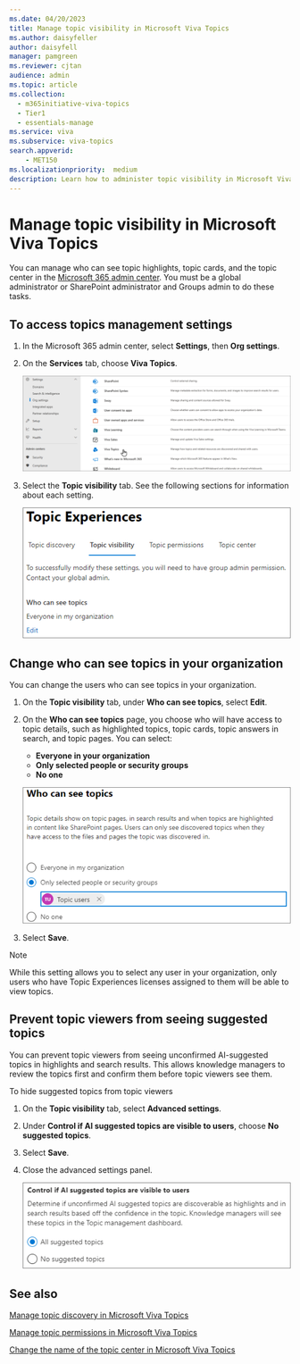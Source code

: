 ```yaml
---
ms.date: 04/20/2023
title: Manage topic visibility in Microsoft Viva Topics
ms.author: daisyfeller
author: daisyfell
manager: pamgreen
ms.reviewer: cjtan
audience: admin
ms.topic: article
ms.collection:
  - m365initiative-viva-topics
  - Tier1
  - essentials-manage
ms.service: viva 
ms.subservice: viva-topics 
search.appverid:
    - MET150  
ms.localizationpriority:  medium
description: Learn how to administer topic visibility in Microsoft Viva Topics.
---
```


# Manage topic visibility in Microsoft Viva Topics

You can manage who can see topic highlights, topic cards, and the topic center in the [Microsoft 365 admin center](https://admin.microsoft.com). You must be a global administrator or SharePoint administrator and Groups admin to do these tasks.

## To access topics management settings

1. In the Microsoft 365 admin center, select **Settings**, then **Org settings**.
2. On the **Services** tab, choose **Viva Topics**.

    ![Screenshot of the Services tab with Viva Topics selected.](../media/topics/knowledge-management/org-settings-topics.png)

3. Select the **Topic visibility** tab. See the following sections for information about each setting.

    ![Screenshot of the Topic visibility tab.](../media/topics/knowledge-network-settings-topic-visibility.png)

##  Change who can see topics in your organization

You can change the users who can see topics in your organization.

1. On the **Topic visibility** tab, under **Who can see topics**, select **Edit**.
2. On the **Who can see topics** page, you choose who will have access to topic details, such as highlighted topics, topic cards, topic answers in search, and topic pages. You can select:
    - **Everyone in your organization**
    - **Only selected people or security groups**
    - **No one**

    ![Screenshot of the Who can see topics page.](../media/topics/k-manage-who-can-see-topics.png)

3. Select **Save**.  
 
> [!Note] 
> While this setting allows you to select any user in your organization, only users who have Topic Experiences licenses assigned to them will be able to view topics.

## Prevent topic viewers from seeing suggested topics

You can prevent topic viewers from seeing unconfirmed AI-suggested topics in highlights and search results. This allows knowledge managers to review the topics first and confirm them before topic viewers see them.

To hide suggested topics from topic viewers

1. On the **Topic visibility** tab, select **Advanced settings**.
1. Under **Control if AI suggested topics are visible to users**, choose **No suggested topics**.
1. Select **Save**.
1. Close the advanced settings panel.

    ![Screenshot of exclude suggested topics user interface.](../media/topics/km-show-suggested-topics.png)

## See also

[Manage topic discovery in Microsoft Viva Topics](manage-topic-discovery.md)

[Manage topic permissions in Microsoft Viva Topics](topic-experiences-user-permissions.md)

[Change the name of the topic center in Microsoft Viva Topics](rename-topic-center.md)
